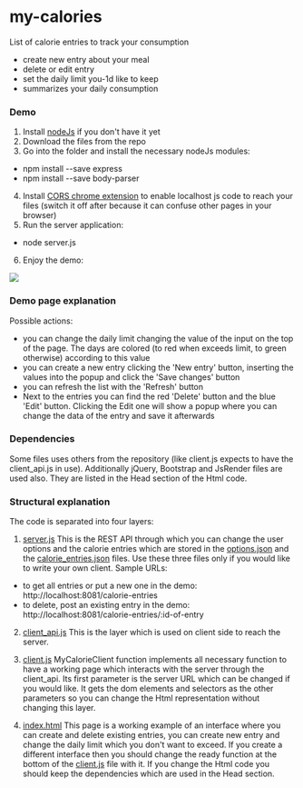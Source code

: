 # my-calories
List of calorie entries to track your consumption
  - create new entry about your meal
  - delete or edit entry
  - set the daily limit you-1d like to keep
  - summarizes your daily consumption

### Demo
1. Install [nodeJs](https://nodejs.org/en/download/) if you don't have it yet
2. Download the files from the repo
3. Go into the folder and install the necessary nodeJs modules:
  - npm install --save express
  - npm install --save body-parser
4. Install [CORS chrome extension](https://chrome.google.com/webstore/detail/allow-control-allow-origi/nlfbmbojpeacfghkpbjhddihlkkiljbi) to enable localhost js code to reach your files (switch it off after because it can confuse other pages in your browser)
5. Run the server application:
  - node server.js
6. Enjoy the demo:
<p><image src="screenshot.png" /></p>

### Demo page explanation
Possible actions:
  - you can change the daily limit changing the value of the input on the top of the page. The days are colored (to red when exceeds limit, to green otherwise) according to this value
  - you can create a new entry clicking the 'New entry' button, inserting the values into the popup and click the 'Save changes' button
  - you can refresh the list with the 'Refresh' button
  - Next to the entries you can find the red 'Delete' button and the blue 'Edit' button. Clicking the Edit one will show a popup where you can change the data of the entry and save it afterwards

### Dependencies
Some files uses others from the repository (like client.js expects to have the client_api.js in use).
Additionally jQuery, Bootstrap and JsRender files are used also. They are listed in the Head section of the Html code.

### Structural explanation
The code is separated into four layers:

1. [server.js](server.js)
This is the REST API through which you can change the user options and the calorie entries which are stored in the [options.json](options.json) and the [calorie_entries.json](calorie_entries.json) files.
Use these three files only if you would like to write your own client.
Sample URLs:
  - to get all entries or put a new one in the demo: http://localhost:8081/calorie-entries
  - to delete, post an existing entry in the demo: http://localhost:8081/calorie-entries/:id-of-entry

2. [client_api.js](client_api.js)
This is the layer which is used on client side to reach the server.

3. [client.js](client.js)
MyCalorieClient function implements all necessary function to have a working page which interacts with the server through the client_api.
Its first parameter is the server URL which can be changed if you would like.
It gets the dom elements and selectors as the other parameters so you can change the Html representation without changing this layer.

4. [index.html](index.html)
This page is a working example of an interface where you can create and delete existing entries, you can create new entry and change the daily limit which you don't want to exceed.
If you create a different interface then you should change the ready function at the bottom of the [client.js](client.js) file with it. If you change the Html code you should keep the dependencies which are used in the Head section.
